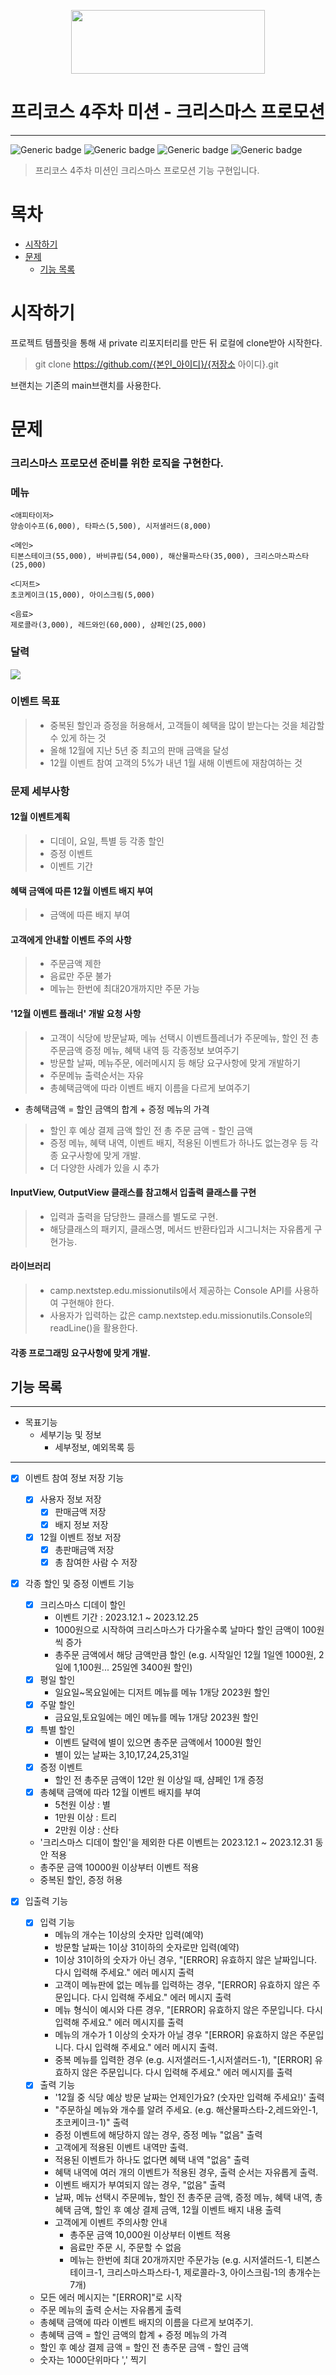 <p align="center">
    <img src="../src/woowacourse.png" width="310" height="102">
</p>

# 프리코스 4주차 미션 - 크리스마스 프로모션

---

![Generic badge](https://img.shields.io/badge/precourse-week4-green.svg)
![Generic badge](https://img.shields.io/badge/language-java-green.svg)
![Generic badge](https://img.shields.io/badge/date-23.11.09~23.11.15-green.svg)
![Generic badge](https://img.shields.io/badge/version-1.0.0-green.svg)
> 프리코스 4주차 미션인 크리스마스 프로모션 기능 구현입니다.

# 목차

- [시작하기](#시작하기)
- [문제](#문제)
    - [기능 목록](#기능-목록)

# 시작하기

프로젝트 템플릿을 통해 새 private 리포지터리를 만든 뒤 로컬에 clone받아 시작한다.
> git clone https://github.com/{본인_아이디}/{저장소 아이디}.git

브랜치는 기존의 main브랜치를 사용한다.

# 문제

### 크리스마스 프로모션 준비를 위한 로직을 구현한다.

### 메뉴

```
<애피타이저>
양송이수프(6,000), 타파스(5,500), 시저샐러드(8,000)

<메인>
티본스테이크(55,000), 바비큐립(54,000), 해산물파스타(35,000), 크리스마스파스타(25,000)

<디저트>
초코케이크(15,000), 아이스크림(5,000)

<음료>
제로콜라(3,000), 레드와인(60,000), 샴페인(25,000)
```

### 달력

<img src="../image.png">

### 이벤트 목표

> - 중복된 할인과 증정을 허용해서, 고객들이 혜택을 많이 받는다는 것을 체감할 수 있게 하는 것
>- 올해 12월에 지난 5년 중 최고의 판매 금액을 달성
>- 12월 이벤트 참여 고객의 5%가 내년 1월 새해 이벤트에 재참여하는 것

### 문제 세부사항

#### 12월 이벤트계획

> - 디데이, 요일, 특별 등 각종 할인
>- 증정 이벤트
>- 이벤트 기간

#### 혜택 금액에 따른 12월 이벤트 배지 부여

> - 금액에 따른 배지 부여

#### 고객에게 안내할 이벤트 주의 사항

> - 주문금액 제한
>- 음료만 주문 불가
>- 메뉴는 한번에 최대20개까지만 주문 가능

#### '12월 이벤트 플래너' 개발 요청 사항

> - 고객이 식당에 방문날짜, 메뉴 선택시 이벤트플레너가 주문메뉴, 할인 전 총 주문금액 증정 메뉴, 혜택 내역 등 각종정보 보여주기
>- 방문할 날짜, 메뉴주문, 에러메시지 등 해당 요구사항에 맞게 개발하기
>- 주문메뉴 출력순서는 자유
>- 총혜택금액에 따라 이벤트 배지 이름을 다르게 보여주기

- 총혜택금액 = 할인 금액의 합계 + 증정 메뉴의 가격

> - 할인 후 예상 결제 금액 할인 전 총 주문 금액 - 할인 금액
>- 증정 메뉴, 혜택 내역, 이벤트 배지, 적용된 이벤트가 하나도 없는경우 등 각종 요구사항에 맞게 개발.
>- 더 다양한 사례가 있을 시 추가

#### InputView, OutputView 클래스를 참고해서 입출력 클래스를 구현

> - 입력과 출력을 담당한느 클래스를 별도로 구현.
>- 해당클래스의 패키지, 클래스명, 메서드 반환타입과 시그니처는 자유롭게 구현가능.

#### 라이브러리

> - camp.nextstep.edu.missionutils에서 제공하는 Console API를 사용하여 구현해야 한다.
>- 사용자가 입력하는 값은 camp.nextstep.edu.missionutils.Console의 readLine()을 활용한다.

#### 각종 프로그래밍 요구사항에 맞게 개발.

## 기능 목록

---

- 목표기능
    - 세부기능 및 정보
        - 세부정보, 예외목록 등

---

- [x] 이벤트 참여 정보 저장 기능
    - [x] 사용자 정보 저장
        - [x] 판매금액 저장
        - [x] 배지 정보 저장
    - [x] 12월 이벤트 정보 저장
        - [x] 총판매금액 저장
        - [x] 총 참여한 사람 수 저장

- [x] 각종 할인 및 증정 이벤트 기능
    - [x] 크리스마스 디데이 할인
        - 이벤트 기간 : 2023.12.1 ~ 2023.12.25
        - 1000원으로 시작하여 크리스마스가 다가올수록 날마다 할인 금액이 100원씩 증가
        - 총주문 금액에서 해당 금액만큼 할인 (e.g. 시작일인 12월 1일엔 1000원, 2일에 1,100원... 25일엔 3400원 할인)
    - [x] 평일 할인
        - 일요일~목요일에는 디저트 메뉴를 메뉴 1개당 2023원 할인
    - [x] 주말 할인
        - 금요일,토요일에는 메인 메뉴를 메뉴 1개당 2023원 할인
    - [x] 특별 할인
        - 이벤트 달력에 별이 있으면 총주문 금액에서 1000원 할인
        - 별이 있는 날짜는 3,10,17,24,25,31일
    - [x] 증정 이벤트
        - 할인 전 총주문 금액이 12만 원 이상일 때, 샴페인 1개 증정
    - [x] 총혜택 금액에 따라 12월 이벤트 배지를 부여
        - 5천원 이상 : 별
        - 1만원 이상 : 트리
        - 2만원 이상 : 산타
    - '크리스마스 디데이 할인'을 제외한 다른 이벤트는 2023.12.1 ~ 2023.12.31 동안 적용
    - 총주문 금액 10000원 이상부터 이벤트 적용
    - 중복된 할인, 증정 허용

- [x] 입출력 기능
    - [x] 입력 기능
        - 메뉴의 개수는 1이상의 숫자만 입력(예약)
        - 방문할 날짜는 1이상 31이하의 숫자로만 입력(예약)
        - 1이상 31이하의 숫자가 아닌 경우, "[ERROR] 유효하지 않은 날짜입니다. 다시 입력해 주세요." 에러 메시지 출력
        - 고객이 메뉴판에 없는 메뉴를 입력하는 경우, "[ERROR] 유효하지 않은 주문입니다. 다시 입력해 주세요." 에러 메시지 출력
        - 메뉴 형식이 예시와 다른 경우, "[ERROR] 유효하지 않은 주문입니다. 다시 입력해 주세요." 에러 메시지를 출력
        - 메뉴의 개수가 1 이상의 숫자가 아닐 경우 "[ERROR] 유효하지 않은 주문입니다. 다시 입력해 주세요." 에러 메시지 출력.
        - 중복 메뉴를 입력한 경우 (e.g. 시저샐러드-1,시저샐러드-1), "[ERROR] 유효하지 않은 주문입니다. 다시 입력해 주세요." 에러 메시지를 출력
    - [x] 출력 기능
        - '12월 중 식당 예상 방문 날짜는 언제인가요? (숫자만 입력해 주세요!)' 출력
        - "주문하실 메뉴와 개수를 알려 주세요. (e.g. 해산물파스타-2,레드와인-1,초코케이크-1)" 출력
        - 증정 이벤트에 해당하지 않는 경우, 증정 메뉴 "없음" 출력
        - 고객에게 적용된 이벤트 내역만 출력.
        - 적용된 이벤트가 하나도 없다면 혜택 내역 "없음" 출력
        - 혜택 내역에 여러 개의 이벤트가 적용된 경우, 출력 순서는 자유롭게 출력.
        - 이벤트 배지가 부여되지 않는 경우, "없음" 출력
        - 날짜, 메뉴 선택시 주문메뉴, 할인 전 총주문 금액, 증정 메뉴, 혜택 내역, 총혜택 금액, 할인 후 예상 결제 금액, 12월 이벤트 배지 내용 출력
        - 고객에게 이벤트 주의사항 안내
            - 총주문 금액 10,000원 이상부터 이벤트 적용
            - 음료만 주문 시, 주문할 수 없음
            - 메뉴는 한번에 최대 20개까지만 주문가능 (e.g. 시저샐러드-1, 티본스테이크-1, 크리스마스파스타-1, 제로콜라-3, 아이스크림-1의 총개수는 7개)
    - 모든 에러 메시지는 "[ERROR]"로 시작
    - 주문 메뉴의 출력 순서는 자유롭게 출력
    - 총혜택 금액에 따라 이벤트 배지의 이름을 다르게 보여주기.
    - 총혜택 금액 = 할인 금액의 합계 + 증정 메뉴의 가격
    - 할인 후 예상 결제 금액 = 할인 전 총주문 금액 - 할인 금액
    - 숫자는 1000단위마다 ',' 찍기
    


